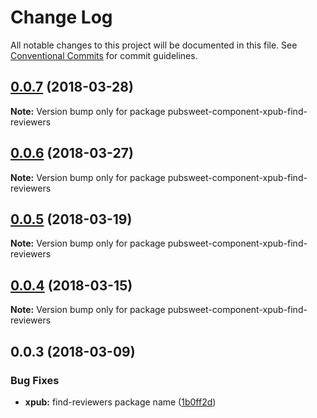 # Change Log

All notable changes to this project will be documented in this file.
See [Conventional Commits](https://conventionalcommits.org) for commit guidelines.

<a name="0.0.7"></a>
## [0.0.7](https://gitlab.coko.foundation/pubsweet/pubsweet/compare/pubsweet-component-xpub-find-reviewers@0.0.6...pubsweet-component-xpub-find-reviewers@0.0.7) (2018-03-28)




**Note:** Version bump only for package pubsweet-component-xpub-find-reviewers

<a name="0.0.6"></a>
## [0.0.6](https://gitlab.coko.foundation/pubsweet/pubsweet/compare/pubsweet-component-xpub-find-reviewers@0.0.5...pubsweet-component-xpub-find-reviewers@0.0.6) (2018-03-27)




**Note:** Version bump only for package pubsweet-component-xpub-find-reviewers

<a name="0.0.5"></a>
## [0.0.5](https://gitlab.coko.foundation/pubsweet/pubsweet/compare/pubsweet-component-xpub-find-reviewers@0.0.4...pubsweet-component-xpub-find-reviewers@0.0.5) (2018-03-19)




**Note:** Version bump only for package pubsweet-component-xpub-find-reviewers

<a name="0.0.4"></a>
## [0.0.4](https://gitlab.coko.foundation/pubsweet/pubsweet/compare/pubsweet-component-xpub-find-reviewers@0.0.3...pubsweet-component-xpub-find-reviewers@0.0.4) (2018-03-15)




**Note:** Version bump only for package pubsweet-component-xpub-find-reviewers

<a name="0.0.3"></a>

## 0.0.3 (2018-03-09)

### Bug Fixes

* **xpub:** find-reviewers package name ([1b0ff2d](https://gitlab.coko.foundation/pubsweet/pubsweet/commit/1b0ff2d))
